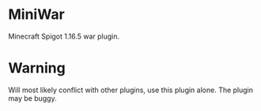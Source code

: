 # MiniWar
Minecraft Spigot 1.16.5 war plugin.

# Warning
Will most likely conflict with other plugins, use this plugin alone.
The plugin may be buggy.
